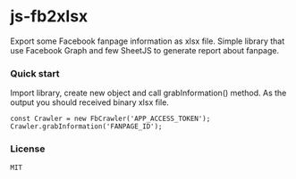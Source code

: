 # js-fb2xlsx
Export some Facebook fanpage information as xlsx file.
Simple library that use Facebook Graph and few SheetJS to generate report about fanpage.

### Quick start
Import library, create new object and call grabInformation() method. As the output you should received binary xlsx file. 
```
const Crawler = new FbCrawler('APP_ACCESS_TOKEN');
Crawler.grabInformation('FANPAGE_ID');
```

### License
```
MIT
```
